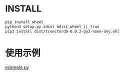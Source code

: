 # INSTALL

```sh
pip install wheel
python3 setup.py sdist bdist_wheel || true
pip3 install dist/tcvectordb-0.0.2-py3-none-any.whl
```

# 使用示例
[example.py](example.py)
